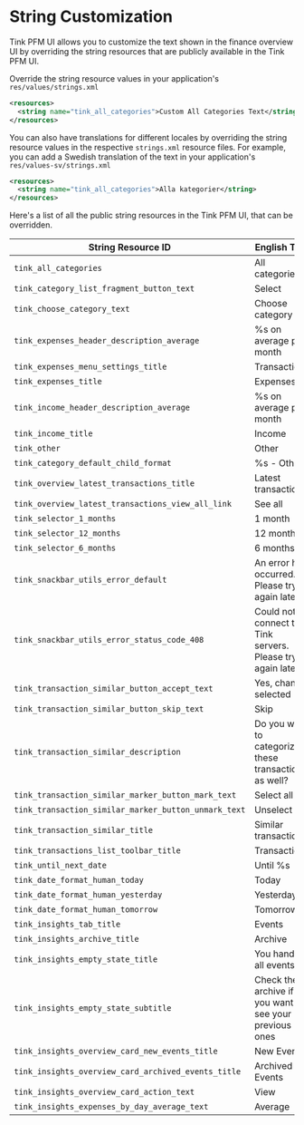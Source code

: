 # String Customization

Tink PFM UI allows you to customize the text shown in the finance overview UI by overriding the string resources that are publicly available in the Tink PFM UI.

Override the string resource values in your application's `res/values/strings.xml`
```xml
<resources>
  <string name="tink_all_categories">Custom All Categories Text</string>
</resources>
```
You can also have translations for different locales by overriding the string resource values in the respective `strings.xml` resource files.
For example, you can add a Swedish translation of the text in your application's `res/values-sv/strings.xml`
```xml
<resources>
  <string name="tink_all_categories">Alla kategorier</string>
</resources>
```
Here's a list of all the public string resources in the Tink PFM UI, that can be overridden.

| String Resource ID | English Text |
|------|-----|
| `tink_all_categories` | All categories |
| `tink_category_list_fragment_button_text` | Select |
| `tink_choose_category_text` | Choose category |
| `tink_expenses_header_description_average` | %s on average per month |
| `tink_expenses_menu_settings_title` | Transactions |
| `tink_expenses_title` | Expenses |
| `tink_income_header_description_average` | %s on average per month |
| `tink_income_title` | Income |
| `tink_other` | Other |
| `tink_category_default_child_format` | %s - Other |
| `tink_overview_latest_transactions_title` | Latest transactions |
| `tink_overview_latest_transactions_view_all_link` | See all |
| `tink_selector_1_months` | 1 month |
| `tink_selector_12_months` | 12 months |
| `tink_selector_6_months` | 6 months |
| `tink_snackbar_utils_error_default` | An error has occurred. Please try again later. |
| `tink_snackbar_utils_error_status_code_408` | Could not connect to Tink servers. Please try again later. |
| `tink_transaction_similar_button_accept_text` | Yes, change selected |
| `tink_transaction_similar_button_skip_text` | Skip |
| `tink_transaction_similar_description` | Do you want to categorize these transactions as well? |
| `tink_transaction_similar_marker_button_mark_text` | Select all |
| `tink_transaction_similar_marker_button_unmark_text` | Unselect all |
| `tink_transaction_similar_title` | Similar transactions |
| `tink_transactions_list_toolbar_title` | Transactions |
| `tink_until_next_date` | Until %s |
| `tink_date_format_human_today` | Today |
| `tink_date_format_human_yesterday` | Yesterday |
| `tink_date_format_human_tomorrow` | Tomorrow |
| `tink_insights_tab_title` | Events |
| `tink_insights_archive_title` | Archive |
| `tink_insights_empty_state_title` | You handled all events! |
| `tink_insights_empty_state_subtitle` | Check the archive if you want to see your previous ones |
| `tink_insights_overview_card_new_events_title` | New Events |
| `tink_insights_overview_card_archived_events_title` | Archived Events |
| `tink_insights_overview_card_action_text` | View |
| `tink_insights_expenses_by_day_average_text` | Average |